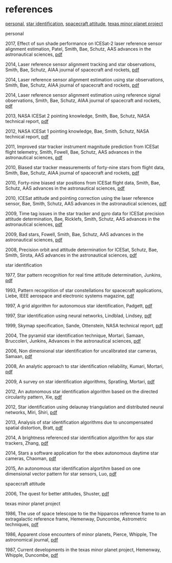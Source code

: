 # references

[personal](#anchor1), [star identification](#anchor2), [spacecraft attitude](#anchor3), [texas minor planet project](#anchor4)

<a name="anchor1"/>personal

2017, Effect of sun shade performance on ICESat-2 laser reference sensor alignment estimation, Patel, Smith, Bae, Schutz, AAS advances in the astronautical sciences, [pdf](papers/2017%20aas.pdf)

2014, Laser reference sensor alignment tracking and star observations, Smith, Bae, Schutz, AIAA journal of spacecraft and rockets, [pdf](papers/2014%20jsr%20c.pdf)

2014, Laser reference sensor alignment estimation using star observations, Smith, Bae, Schutz, AIAA journal of spacecraft and rockets, [pdf](papers/2014%20jsr%20b.pdf)

2014, Laser reference sensor alignment estimation using reference signal observations, Smith, Bae, Schutz, AIAA journal of spacecraft and rockets, [pdf](papers/2014%20jsr%20a.pdf)

2013, NASA ICESat 2 pointing knowledge, Smith, Bae, Schutz, NASA technical report, [pdf](papers/2014%20nasa%20icesat%20b.pdf)

2012, NASA ICESat 1 pointing knowledge, Bae, Smith, Schutz, NASA technical report, [pdf](papers/2014%20nasa%20icesat%20a.pdf)

2011, Improved star tracker instrument magnitude prediction from ICESat flight telemetry, Smith, Fowell, Bae, Schutz, AAS advances in the astronautical sciences, [pdf](papers/2011%20aas.pdf)

2010, Biased star tracker measurements of forty-nine stars from flight data, Smith, Bae, Schutz, AIAA journal of spacecraft and rockets, [pdf](papers/2010%20jsr.pdf)

2010, Forty-nine biased star positions from ICESat flight data, Smith, Bae, Schutz, AAS advances in the astronautical sciences, [pdf](papers/2010%20aas%20b.pdf)

2010, ICESat attitude and pointing correction using the laser reference sensor, Bae, Smith, Schutz, AAS advances in the astronautical sciences, [pdf](papers/2010%20aas%20a.pdf)

2009, Time tag issues in the star tracker and gyro data for ICESat precision attitude determination, Bae, Ricklefs, Smith, Schutz, AAS advances in the astronautical sciences, [pdf](papers/2009%20aas%20b.pdf)

2009, Bad stars, Fowell, Smith, Bae, Schutz, AAS advances in the astronautical sciences, [pdf](papers/2009%20aas%20a.pdf)

2008, Precision orbit and attitude determination for ICESat, Schutz, Bae, Smith, Sirota, AAS advances in the astronautical sciences, [pdf](papers/2008%20aas.pdf)

<a name="anchor2"/>star identification

1977, Star pattern recognition for real time attitude determination, Junkins, [pdf](papers/1977%20junkins.pdf)

1993, Pattern recognition of star constellations for spacecraft applications, Liebe, IEEE aerospace and electronic systems magazine, [pdf](papers/1993%20liebe.pdf)

1997, A grid algorithm for autonomous star identification, Padgett, [pdf](papers/1997%20padgett.pdf)

1997, Star identification using neural networks, Lindblad, Lindsey, [pdf](papers/1997%20lindblad.pdf)

1999, Skymap specification, Sande, Ottenstein, NASA technical report, [pdf](papers/1999%20skymap%20a.pdf)

2004, The pyramid star identification technique, Mortari, Samaan, Bruccoleri, Junkins, Advances in the astronautical sciences, [pdf](papers/2004%20mortari.pdf)

2006, Non dimensional star identification for uncalibrated star cameras, Samaan, [pdf](papers/2006%20samaan.pdf)

2008, An analytic approach to star identification reliability, Kumari, Mortari, [pdf](papers/2008%20kumari.pdf)

2009, A survey on star identification algorithms, Spratling, Mortari, [pdf](papers/2009%20spratling.pdf)

2012, An autonomous star identification algorithm based on the directed circularity pattern, Xie, [pdf](papers/2012%20xie.pdf)

2012, Star identification using delaunay triangulation and distributed neural networks, Miri, Shiri, [pdf](papers/2012%20miri.pdf)

2013, Analysis of star identification algorithms due to uncompensated spatial distortion, Bratt, [pdf](papers/2013%20bratt.pdf)

2014, A brightness referenced star identification algorithm for aps star trackers, Zhang, [pdf](papers/2014%20zhang.pdf)

2014, Stars a software application for the ebex autonomous daytime star cameras, Chaoman, [pdf](papers/2014%20chapman.pdf)

2015, An autonomous star identification algortihm based on one dimensional vector pattern for star sensors, Luo, [pdf](papers/2015%20luo.pdf)

<a name="anchor3"/>spacecraft attitude

2006, The quest for better attitudes, Shuster, [pdf](papers/2006%20shuster.pdf)

<a name="anchor4"/>texas minor planet project

1986, The use of space telescope to tie the hipparcos reference frame to an extragalactic reference frame, Hemenway, Duncombe, Astrometric techniques, [pdf](papers/1986%20hemenway.pdf)

1986, Apparent close encounters of minor planets, Pierce, Whipple, The astronomical journal, [pdf](papers/1986%20pierce.pdf)

1987, Current developments in the texas minor planet project, Hemenway, Whipple, Duncombe, [pdf](papers/1987%20hemenway.pdf)
